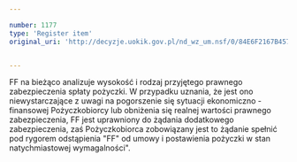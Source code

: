 ```yaml
---

number: 1177
type: 'Register item'
original_uri: 'http://decyzje.uokik.gov.pl/nd_wz_um.nsf/0/84E6F2167B457CF1C12573020034DB63?OpenDocument'


---
```


FF na bieżąco analizuje wysokość i rodzaj przyjętego prawnego zabezpieczenia spłaty pożyczki. W przypadku uznania, że jest ono niewystarczające z uwagi na pogorszenie się sytuacji ekonomiczno - finansowej Pożyczkobiorcy lub obniżenia się realnej wartości prawnego zabezpieczenia, FF jest uprawniony do żądania dodatkowego zabezpieczenia, zaś Pożyczkobiorca zobowiązany jest to żądanie spełnić pod rygorem odstąpienia "FF" od umowy i postawienia pożyczki w stan natychmiastowej wymagalności".
